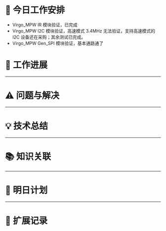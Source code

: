 



# **🔧 今日工作安排**
- Virgo_MPW IR 模块验证，已完成
- Virgo_MPW I2C 模块验证，高速模式 3.4MHz 无法验证，支持高速模式的 I2C 设备还在采购；其余测试已完成。
- Virgo_MPW Gen_SPI 模块验证，基本通路通了


# **📌 工作进展**



---

# **⚠️ 问题与解决**


---

# **💡 技术总结**


---

# **📚 知识关联**


---
# **📌 明日计划**


---

# **💬 扩展记录**



